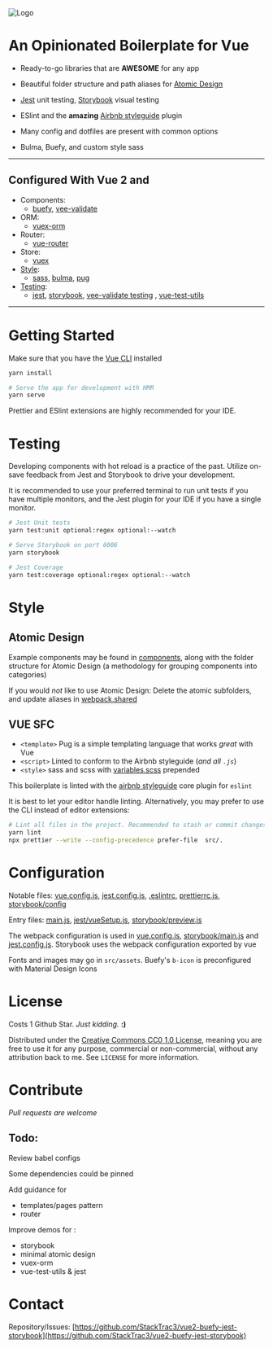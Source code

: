 <!-- prettier-ignore -->
<!-- ABOUT THE PROJECT -->
<img src="https://user-images.githubusercontent.com/5760856/106223876-441fb880-61b0-11eb-92ea-82304b1d00ad.png" alt="Logo">

# An Opinionated Boilerplate for Vue

- Ready-to-go libraries that are **AWESOME** for any app

- Beautiful folder structure and path aliases for [Atomic Design](#atomic-design)

- [Jest](https://jestjs.io/) unit testing, [Storybook](https://storybook.js.org/) visual testing

- ESlint and the **amazing** [Airbnb styleguide](https://github.com/airbnb/javascript) plugin

- Many config and dotfiles are present with common options

- Bulma, Buefy, and custom style sass

<!--
[![Product Name Screen Shot][product-screenshot]](https://example.com)
-->

---

## Configured With Vue 2 and

- Components:
  - [buefy](https://buefy.org/), [vee-validate](https://github.com/logaretm/vee-validate)
- ORM:
  - [vuex-orm](https://vuex-orm.org/)
- Router:
  - [vue-router](https://router.vuejs.org/)
- Store:
  - [vuex](https://vuex.vuejs.org/)
- [Style](#style):
  - [sass](https://sass-lang.com/), [bulma](https://bulma.io/), [pug](https://pugjs.org/)
- [Testing](#testing):
  - [jest](https://jestjs.io/), [storybook](https://storybook.js.org/), [vee-validate testing](https://logaretm.github.io/vee-validate/advanced/testing.html)
    , [vue-test-utils](https://vue-test-utils.vuejs.org/api/options.html)

---

# Getting Started

Make sure that you have the [Vue CLI](https://cli.vuejs.org/) installed

```sh
yarn install

# Serve the app for development with HMR
yarn serve
```

Prettier and ESlint extensions are highly recommended for your IDE.

# Testing

Developing components with hot reload is a practice of the past. Utilize on-save feedback from Jest and Storybook to drive your development.

It is recommended to use your preferred terminal to run unit tests if you have multiple monitors, and the Jest plugin for your IDE if you have a single monitor.

```sh
# Jest Unit tests
yarn test:unit optional:regex optional:--watch

# Serve Storybook on port 6006
yarn storybook
```

```sh
# Jest Coverage
yarn test:coverage optional:regex optional:--watch
```

# Style

## Atomic Design

Example components may be found in [components](src/components), along with the folder structure for Atomic Design (a methodology for grouping components into categories)

If you would _not_ like to use Atomic Design: Delete the atomic subfolders, and update aliases in [webpack.shared](webpack.shared.js)

## VUE SFC

- `<template>` Pug is a simple templating language that works _great_ with Vue
- `<script>` Linted to conform to the Airbnb styleguide (_and all `.js`_)
- `<style>` sass and scss with [variables.scss](src/sass/variables.scss) prepended

This boilerplate is linted with the [airbnb styleguide](https://github.com/airbnb/javascript) core plugin for `eslint`

It is best to let your editor handle linting. Alternatively, you may prefer to use the CLI instead of editor extensions:

```sh
# Lint all files in the project. Recommended to stash or commit changes first
yarn lint
npx prettier --write --config-precedence prefer-file  src/.
```

# Configuration

Notable files:
[vue.config.js](vue.config.js),
[jest.config.js](jest.config.js),
[.eslintrc](.eslintrc),
[prettierrc.js](prettierrc.js),
[storybook/config](storybook/config/main.js)

Entry files:
[main.js](src/js/main.js),
[jest/vueSetup.js](src/tests/vueSetup.js),
[storybook/preview.js](storybook/config/preview.js)

The webpack configuration is used in [vue.config.js](vue.config.js), [storybook/main.js](storybook/config/main.js) and [jest.config.js](jest.config.js). Storybook uses the webpack configuration exported by vue

Fonts and images may go in `src/assets`. Buefy's `b-icon` is preconfigured with Material Design Icons

<!-- LICENSE -->

# License

Costs 1 Github Star. _Just kidding._ **:)**

Distributed under the [Creative Commons CC0 1.0 License](https://creativecommons.org/publicdomain/zero/1.0/), meaning you are free to use it for any purpose, commercial or non-commercial, without any attribution back to me.
See `LICENSE` for more information.

# Contribute

_Pull requests are welcome_

## Todo:

Review babel configs

Some dependencies could be pinned

Add guidance for

- templates/pages pattern
- router

Improve demos for :

- storybook
- minimal atomic design
- vuex-orm
- vue-test-utils & jest

# Contact

Repository/Issues: [https://github.com/StackTrac3/vue2-buefy-jest-storybook](https://github.com/StackTrac3/vue2-buefy-jest-storybook)

